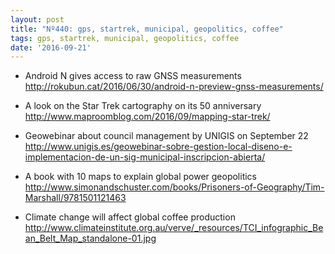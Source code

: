 ```yaml
---
layout: post
title: "Nº440: gps, startrek, municipal, geopolitics, coffee"
tags: gps, startrek, municipal, geopolitics, coffee
date: '2016-09-21'
---
```


* Android N gives access to raw GNSS measurements
  http://rokubun.cat/2016/06/30/android-n-preview-gnss-measurements/

* A look on the Star Trek cartography on its 50 anniversary
  http://www.maproomblog.com/2016/09/mapping-star-trek/

* Geowebinar about council management by UNIGIS on September 22
  http://www.unigis.es/geowebinar-sobre-gestion-local-diseno-e-implementacion-de-un-sig-municipal-inscripcion-abierta/

* A book with 10 maps to explain global power geopolitics
  http://www.simonandschuster.com/books/Prisoners-of-Geography/Tim-Marshall/9781501121463

* Climate change will affect global coffee production
  http://www.climateinstitute.org.au/verve/_resources/TCI_infographic_Bean_Belt_Map_standalone-01.jpg


